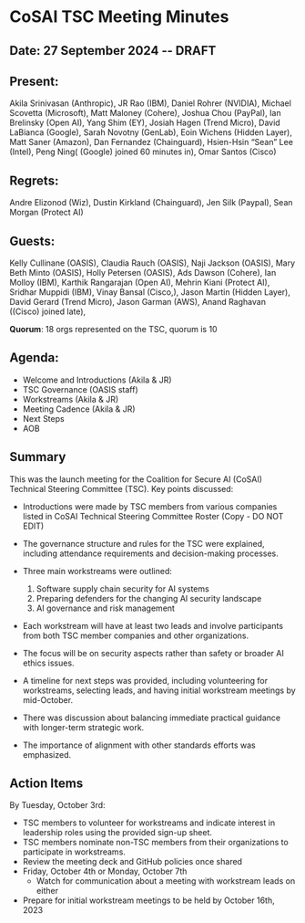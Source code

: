 # CoSAI TSC Meeting Minutes 

## Date: 27 September 2024 -- DRAFT

## Present:
Akila Srinivasan (Anthropic), JR Rao (IBM), Daniel Rohrer (NVIDIA),  Michael Scovetta (Microsoft), Matt Maloney (Cohere), Joshua Chou (PayPal), Ian Brelinsky (Open AI), Yang Shim (EY), Josiah Hagen (Trend Micro), David LaBianca (Google), Sarah Novotny (GenLab), Eoin Wichens (Hidden Layer), Matt Saner (Amazon), Dan Fernandez (Chainguard), Hsien-Hsin “Sean” Lee (Intel),  Peng Ning( (Google) joined 60 minutes in),  Omar Santos (Cisco)


## Regrets:  
Andre Elizonod (Wiz), Dustin Kirkland (Chainguard), Jen Silk (Paypal), Sean Morgan (Protect AI) 

## Guests: 
Kelly Cullinane (OASIS), Claudia Rauch (OASIS), Naji Jackson (OASIS), Mary Beth Minto (OASIS), Holly Petersen (OASIS), Ads Dawson (Cohere), Ian Molloy (IBM), Karthik Rangarajan (Open AI), Mehrin Kiani (Protect AI), Sridhar Muppidi (IBM), Vinay Bansal (Cisco,), Jason Martin (Hidden Layer), David Gerard (Trend Micro), Jason Garman (AWS), Anand Raghavan ((Cisco) joined late),


**Quorum**: 18 orgs represented on the TSC, quorum is 10

## Agenda:
* Welcome and Introductions (Akila & JR)
* TSC Governance (OASIS staff)
* Workstreams (Akila & JR)
* Meeting Cadence (Akila & JR)
* Next Steps
* AOB


## Summary
This was the launch meeting for the Coalition for Secure AI (CoSAI) Technical Steering Committee (TSC). Key points discussed:

* Introductions were made by TSC members from various companies listed in CoSAI Technical Steering Committee Roster (Copy - DO NOT EDIT)
* The governance structure and rules for the TSC were explained, including attendance requirements and decision-making processes.

* Three main workstreams were outlined:
  1. Software supply chain security for AI systems
  2. Preparing defenders for the changing AI security landscape
  3. AI governance and risk management
* Each workstream will have at least two leads and involve participants from both TSC member companies and other organizations.
* The focus will be on security aspects rather than safety or broader AI ethics issues.
* A timeline for next steps was provided, including volunteering for workstreams, selecting leads, and having initial workstream meetings by mid-October.
* There was discussion about balancing immediate practical guidance with longer-term strategic work.
* The importance of alignment with other standards efforts was emphasized.

## Action Items
By Tuesday, October 3rd:

* TSC members to volunteer for workstreams and indicate interest in leadership roles using the provided sign-up sheet.
* TSC members nominate non-TSC members from their organizations to participate in workstreams.
* Review the meeting deck and GitHub policies once shared
* Friday, October 4th or Monday, October 7th
  * Watch for communication about a meeting with workstream leads on either
* Prepare for initial workstream meetings to be held by October 16th, 2023
